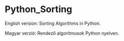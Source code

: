 # Python_Sorting
English version:
Sorting Algorithms in Python.

Magyar verzió:
Rendező algoritmusok Python nyelven. 
